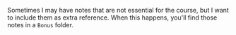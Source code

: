 Sometimes I may have notes that are not essential for the course, but I want to include them as extra reference. When this happens, you'll find those notes in a `Bonus` folder.
